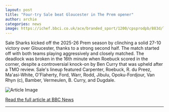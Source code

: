 ```yaml
---
layout: post
title: "Four-try Sale beat Gloucester in The Prem opener"
author: archie
categories: news
image: https://ichef.bbci.co.uk/ace/branded_sport/1200/cpsprodpb/883d/live/af9cc9a0-9a4e-11f0-97bc-a980e58f8f49.jpg
---
```

Sale Sharks kicked off the 2025-26 Prem season by clinching a solid 27-10 victory over Gloucester, thanks to a strong second half. The match started off with both teams playing aggressively and closely matched. The deadlock was broken in the 16th minute when Roebuck scored in the corner, despite a controversial knock-on by Ben Curry that was upheld after a TMO review. Sale's lineup featured Carpenter, Roebuck, R. du Preez, Ma'asi-White, O'Flaherty, Ford, Warr, Rodd, Jibulu, Opoku-Fordjour, Van Rhyn (c), Bamber, Vermeulen, B. Curry, and Dugdale.

![Article Image](https://ichef.bbci.co.uk/ace/branded_sport/1200/cpsprodpb/883d/live/af9cc9a0-9a4e-11f0-97bc-a980e58f8f49.jpg)

[Read the full article at BBC News](https://www.bbc.com/sport/rugby-union/articles/c701jeejg7yo?at_medium=RSS&at_campaign=rss)

---
